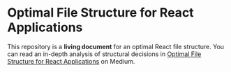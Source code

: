 # Optimal File Structure for React Applications

This repository is a **living document** for an optimal React file structure.
You can read an in-depth analysis of structural decisions in
[Optimal File Structure for React Applications](https://medium.com/@Charles_Stover/optimal-file-structure-for-react-applications-f3e35ad0a145)
on Medium.

